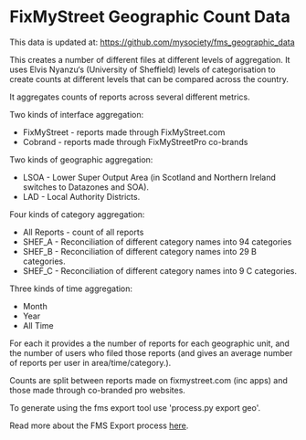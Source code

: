 # FixMyStreet Geographic Count Data

This data is updated at: https://github.com/mysociety/fms_geographic_data

This creates a number of different files at different levels of aggregation. It uses Elvis Nyanzu‘s (University of Sheffield) levels of categorisation to create counts at different levels that can be compared across the country. 

It aggregates counts of reports across several different metrics.

Two kinds of interface aggregation:

* FixMyStreet - reports made through FixMyStreet.com
* Cobrand - reports made through FixMyStreetPro co-brands

Two kinds of geographic aggregation:

* LSOA - Lower Super Output Area (in Scotland and Northern Ireland switches to Datazones and SOA).
* LAD - Local Authority Districts. 

Four kinds of category aggregation:

* All Reports - count of all reports
* SHEF_A -  Reconciliation of different category names into 94 categories
* SHEF_B -  Reconciliation of different category names into 29 B categories.
* SHEF_C - Reconciliation of different category names into 9 C categories. 

Three kinds of time aggregation:

* Month
* Year
* All Time

For each it provides a the number of reports for each geographic unit, and the number of users who filed those reports (and gives an average number of reports per user in area/time/category.).

Counts are split between reports made on fixmystreet.com (inc apps) and those made through co-branded pro websites. 

To generate using the fms export tool use 'process.py export geo'.

Read more about the FMS Export process [here](https://docs.google.com/document/d/1caU_2Fh8tkhbw8Lw54ho5iCb248EnRz1v_O6ah_H7KU/edit#heading=h.2qy3r7t6u34b).


